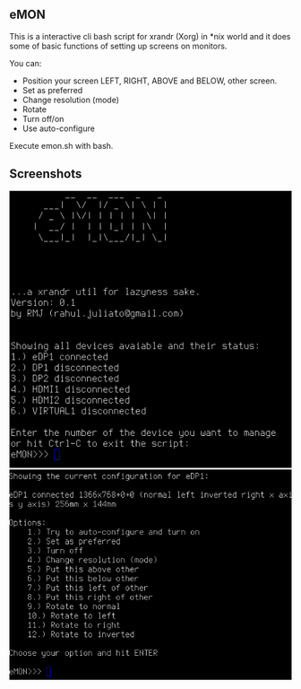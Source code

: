 eMON
----

This is a interactive cli bash script for xrandr (Xorg) in *nix world and it does some of basic functions of setting up screens on monitors.

You can:
- Position your screen LEFT, RIGHT, ABOVE and BELOW, other screen.
- Set as preferred
- Change resolution (mode)
- Rotate
- Turn off/on
- Use auto-configure

Execute emon.sh with bash.

Screenshots
----------
![Main Screen](images/1.png)
![Options](images/2.png)


